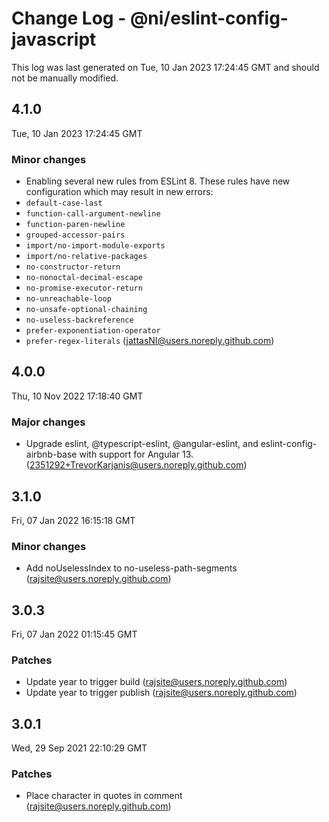 # Change Log - @ni/eslint-config-javascript

This log was last generated on Tue, 10 Jan 2023 17:24:45 GMT and should not be manually modified.

<!-- Start content -->

## 4.1.0

Tue, 10 Jan 2023 17:24:45 GMT

### Minor changes

- Enabling several new rules from ESLint 8. These rules have new configuration which may result in new errors:
- `default-case-last`
- `function-call-argument-newline`
- `function-paren-newline`
- `grouped-accessor-pairs`
- `import/no-import-module-exports`
- `import/no-relative-packages`
- `no-constructor-return`
- `no-nonoctal-decimal-escape`
- `no-promise-executor-return`
- `no-unreachable-loop`
- `no-unsafe-optional-chaining`
- `no-useless-backreference`
- `prefer-exponentiation-operator`
- `prefer-regex-literals` (jattasNI@users.noreply.github.com)

## 4.0.0

Thu, 10 Nov 2022 17:18:40 GMT

### Major changes

- Upgrade eslint, @typescript-eslint, @angular-eslint, and eslint-config-airbnb-base with support for Angular 13. (2351292+TrevorKarjanis@users.noreply.github.com)

## 3.1.0

Fri, 07 Jan 2022 16:15:18 GMT

### Minor changes

- Add noUselessIndex to no-useless-path-segments (rajsite@users.noreply.github.com)

## 3.0.3

Fri, 07 Jan 2022 01:15:45 GMT

### Patches

- Update year to trigger build (rajsite@users.noreply.github.com)
- Update year to trigger publish (rajsite@users.noreply.github.com)

## 3.0.1

Wed, 29 Sep 2021 22:10:29 GMT

### Patches

- Place character in quotes in comment (rajsite@users.noreply.github.com)
